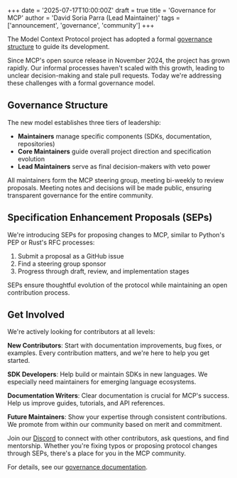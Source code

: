 +++
date = '2025-07-17T10:00:00Z'
draft = true
title = 'Governance for MCP'
author = 'David Soria Parra (Lead Maintainer)'
tags = ['announcement', 'governance', 'community']
+++

The Model Context Protocol project has adopted a formal [governance structure](https://modelcontextprotocol.io/community/governance) to guide its development.

Since MCP's open source release in November 2024, the project has grown rapidly. Our informal processes haven't scaled with this growth, leading to unclear decision-making and stale pull requests. Today we're addressing these challenges with a formal governance model.

## Governance Structure

The new model establishes three tiers of leadership:

- **Maintainers** manage specific components (SDKs, documentation, repositories)
- **Core Maintainers** guide overall project direction and specification evolution
- **Lead Maintainers** serve as final decision-makers with veto power

All maintainers form the MCP steering group, meeting bi-weekly to review proposals. Meeting notes and decisions will be made public, ensuring transparent governance for the entire community.

## Specification Enhancement Proposals (SEPs)

We're introducing SEPs for proposing changes to MCP, similar to Python's PEP or Rust's RFC processes:

1. Submit a proposal as a GitHub issue
2. Find a steering group sponsor
3. Progress through draft, review, and implementation stages

SEPs ensure thoughtful evolution of the protocol while maintaining an open contribution process.

## Get Involved

We're actively looking for contributors at all levels:

**New Contributors**: Start with documentation improvements, bug fixes, or examples. Every contribution matters, and we're here to help you get started.

**SDK Developers**: Help build or maintain SDKs in new languages. We especially need maintainers for emerging language ecosystems.

**Documentation Writers**: Clear documentation is crucial for MCP's success. Help us improve guides, tutorials, and API references.

**Future Maintainers**: Show your expertise through consistent contributions. We promote from within our community based on merit and commitment.

Join our [Discord](https://discord.gg/modelcontextprotocol) to connect with other contributors, ask questions, and find mentorship. Whether you're fixing typos or proposing protocol changes through SEPs, there's a place for you in the MCP community.

For details, see our [governance documentation](https://modelcontextprotocol.io/community/governance).
